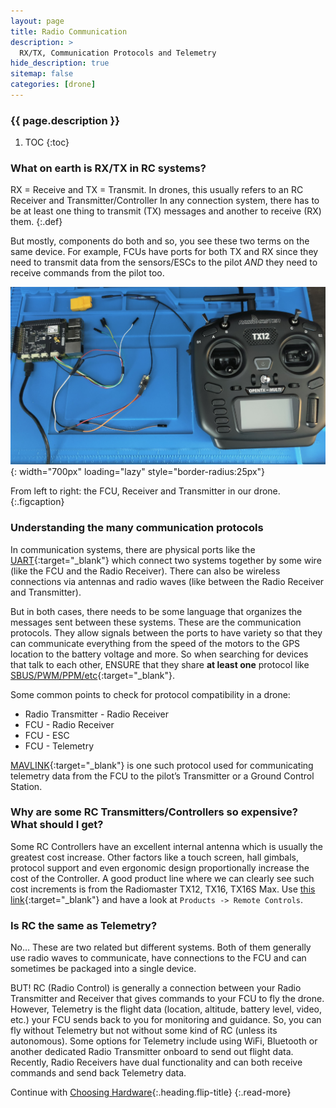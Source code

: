 ```yaml
---
layout: page
title: Radio Communication
description: >
  RX/TX, Communication Protocols and Telemetry
hide_description: true
sitemap: false
categories: [drone]
---
```



<h3 class="faded">{{ page.description }}</h3>

1. TOC
{:toc}

### What on earth is RX/TX in RC systems?

RX = Receive and TX = Transmit. In drones, this usually refers to an RC Receiver and Transmitter/Controller
In any connection system, there has to be at least one thing to transmit (TX) messages and another to receive (RX) them. 
{:.def}

But mostly, components do both and so, you see these two terms on the same device. For example, FCUs have ports for both TX and RX since they need to transmit data from the sensors/ESCs to the pilot *AND* they need to receive commands from the pilot too.

![drone_radio.jpg](/assets/blog/drone_radio.jpg){: width="700px" loading="lazy" style="border-radius:25px"}

From left to right: the FCU, Receiver and Transmitter in our drone.
{:.figcaption}

### Understanding the many communication protocols

In communication systems, there are physical ports like the [UART][UART]{:target="_blank"} which connect two systems together by some wire (like the FCU and the Radio Receiver). There can also be wireless connections via antennas and radio waves (like between the Radio Receiver and Transmitter). 

But in both cases, there needs to be some language that organizes the messages sent between these systems. These are the communication protocols. They allow signals between the ports to have variety so that they can communicate everything from the speed of the motors to the GPS location to the battery voltage and more. So when searching for devices that talk to each other, ENSURE that they share **at least one** protocol like [SBUS/PWM/PPM/etc][SBUS/PWM/PPM]{:target="_blank"}. 

Some common points to check for protocol compatibility in a drone:

  * Radio Transmitter - Radio Receiver
  * FCU - Radio Receiver
  * FCU - ESC
  * FCU - Telemetry

[MAVLINK][Mavlink]{:target="_blank"} is one such protocol used for communicating telemetry data from the FCU to the pilot’s Transmitter or a Ground Control Station.

### Why are some RC Transmitters/Controllers so expensive? What should I get?

Some RC Controllers have an excellent internal antenna which is usually the greatest cost increase. Other factors like a touch screen, hall gimbals, protocol support and even ergonomic design proportionally increase the cost of the Controller. A good product line where we can clearly see such cost increments is from the Radiomaster TX12, TX16, TX16S Max. Use [this link][RadioMaster]{:target="_blank"} and have a look at `Products -> Remote Controls`.

### Is RC the same as Telemetry?

No… These are two related but different systems. Both of them generally use radio waves to communicate, have connections to the FCU and can sometimes be packaged into a single device.  

BUT! RC (Radio Control) is generally a connection between your Radio Transmitter and Receiver that gives commands to your FCU to fly the drone. However, Telemetry is the flight data (location, altitude, battery level, video, etc.) your FCU sends back to you for monitoring and guidance. So, you can fly without Telemetry but not without some kind of RC (unless its autonomous). Some options for Telemetry include using WiFi, Bluetooth or another dedicated Radio Transmitter onboard to send out flight data. Recently, Radio Receivers have dual functionality and can both receive commands and send back Telemetry data.

Continue with [Choosing Hardware](choosing-hardware){:.heading.flip-title}
{:.read-more}

[UART]: https://www.circuitbasics.com/basics-uart-communication/
[SBUS/PWM/PPM]: https://www.youtube.com/watch?v=y7T4hBqOwxM
[Mavlink]: https://mavlink.io/en/about/faq.html
[RadioMaster]: https://radiomasterrc.com/